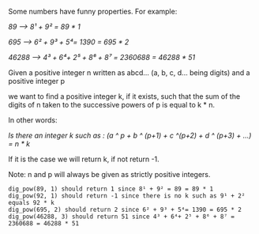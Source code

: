 Some numbers have funny properties. For example:

*89 --> 8¹ + 9² = 89 * 1*

*695 --> 6² + 9³ + 5⁴= 1390 = 695 * 2*

*46288 --> 4³ + 6⁴+ 2⁵ + 8⁶ + 8⁷ = 2360688 = 46288 * 51*

Given a positive integer n written as abcd... (a, b, c, d... being digits) and a positive integer p

we want to find a positive integer k, if it exists, such that the sum of the digits of n taken to the successive powers of p is equal to k * n.

In other words:

*Is there an integer k such as : (a ^ p + b ^ (p+1) + c ^(p+2) + d ^ (p+3) + ...) = n * k*

If it is the case we will return k, if not return -1.

Note: n and p will always be given as strictly positive integers.
```
dig_pow(89, 1) should return 1 since 8¹ + 9² = 89 = 89 * 1
dig_pow(92, 1) should return -1 since there is no k such as 9¹ + 2² equals 92 * k
dig_pow(695, 2) should return 2 since 6² + 9³ + 5⁴= 1390 = 695 * 2
dig_pow(46288, 3) should return 51 since 4³ + 6⁴+ 2⁵ + 8⁶ + 8⁷ = 2360688 = 46288 * 51
```
